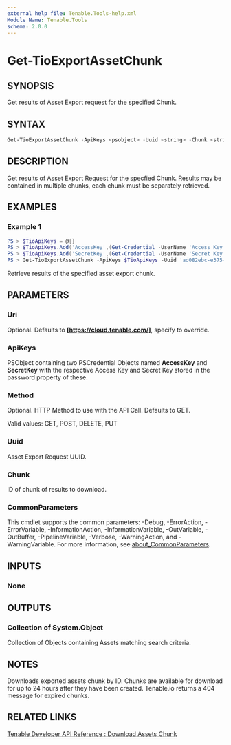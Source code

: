 ```yaml
---
external help file: Tenable.Tools-help.xml
Module Name: Tenable.Tools
schema: 2.0.0
---
```


# Get-TioExportAssetChunk

## SYNOPSIS

Get results of Asset Export request for the specified Chunk.

## SYNTAX

```powershell
Get-TioExportAssetChunk -ApiKeys <psobject> -Uuid <string> -Chunk <string> [-Uri <UriBuilder>] [-Method <string>] [<CommonParameters>]
```

## DESCRIPTION

Get results of Asset Export Request for the specfied Chunk. Results may be contained in multiple chunks, each chunk must be separately retrieved.

## EXAMPLES

### Example 1

```powershell
PS > $TioApiKeys = @{}
PS > $TioApiKeys.Add('AccessKey',(Get-Credential -UserName 'Access Key'))
PS > $TioApiKeys.Add('SecretKey',(Get-Credential -UserName 'Secret Key'))
PS > Get-TioExportAssetChunk -ApiKeys $TioApiKeys -Uuid 'ad082ebc-e375-4250-93b3-ded6dd2757ab' -Chunk 1
```

Retrieve results of the specified asset export chunk.

## PARAMETERS

### Uri

Optional. Defaults to **[https://cloud.tenable.com/]**, specify to override.

### ApiKeys

PSObject containing two PSCredential Objects named **AccessKey** and **SecretKey** with the respective Access Key and Secret Key stored in the password property of these.

### Method

Optional. HTTP Method to use with the API Call.  Defaults to GET.

Valid values: GET, POST, DELETE, PUT

### Uuid

Asset Export Request UUID.

### Chunk

ID of chunk of results to download.

### CommonParameters

This cmdlet supports the common parameters: -Debug, -ErrorAction, -ErrorVariable, -InformationAction, -InformationVariable, -OutVariable, -OutBuffer, -PipelineVariable, -Verbose, -WarningAction, and -WarningVariable. For more information, see [about_CommonParameters](http://go.microsoft.com/fwlink/?LinkID=113216).

## INPUTS

### None

## OUTPUTS

### Collection of System.Object

Collection of Objects containing Assets matching search criteria.

## NOTES

Downloads exported assets chunk by ID. Chunks are available for download for up to 24 hours after they have been created. Tenable.io returns a 404 message for expired chunks.

## RELATED LINKS

[Tenable Developer API Reference : Download Assets Chunk](https://developer.tenable.com/reference#exports-assets-download-chunk)
